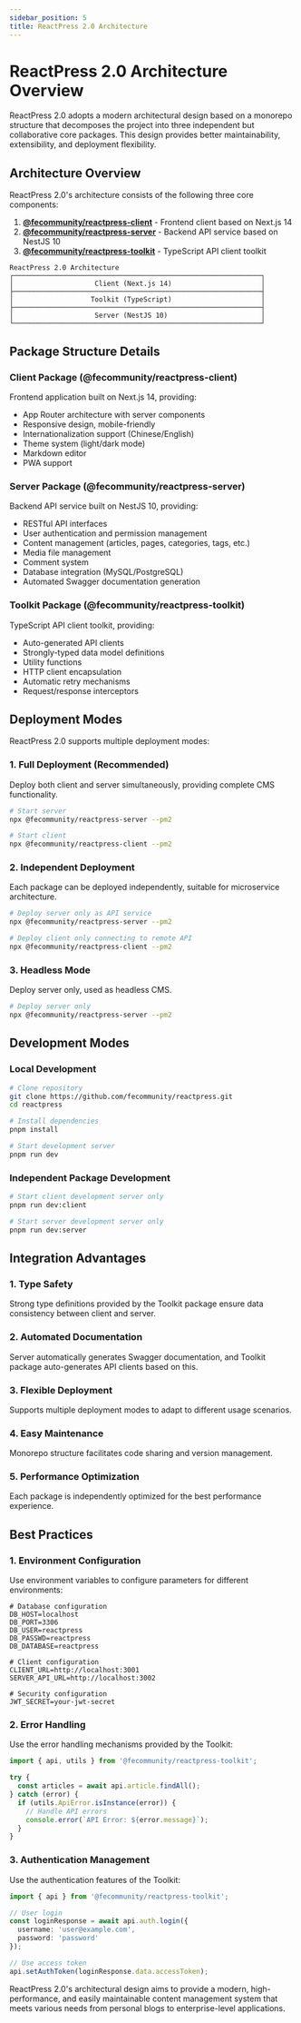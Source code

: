 ```yaml
---
sidebar_position: 5
title: ReactPress 2.0 Architecture
---
```


# ReactPress 2.0 Architecture Overview

ReactPress 2.0 adopts a modern architectural design based on a monorepo structure that decomposes the project into three independent but collaborative core packages. This design provides better maintainability, extensibility, and deployment flexibility.

## Architecture Overview

ReactPress 2.0's architecture consists of the following three core components:

1. **[@fecommunity/reactpress-client](./client-package)** - Frontend client based on Next.js 14
2. **[@fecommunity/reactpress-server](./server-package)** - Backend API service based on NestJS 10
3. **[@fecommunity/reactpress-toolkit](./toolkit-package)** - TypeScript API client toolkit

```
ReactPress 2.0 Architecture
┌─────────────────────────────────────────────────────────────┐
│                    Client (Next.js 14)                      │
├─────────────────────────────────────────────────────────────┤
│                   Toolkit (TypeScript)                      │
├─────────────────────────────────────────────────────────────┤
│                    Server (NestJS 10)                       │
└─────────────────────────────────────────────────────────────┘
```

## Package Structure Details

### Client Package (@fecommunity/reactpress-client)

Frontend application built on Next.js 14, providing:

- App Router architecture with server components
- Responsive design, mobile-friendly
- Internationalization support (Chinese/English)
- Theme system (light/dark mode)
- Markdown editor
- PWA support

### Server Package (@fecommunity/reactpress-server)

Backend API service built on NestJS 10, providing:

- RESTful API interfaces
- User authentication and permission management
- Content management (articles, pages, categories, tags, etc.)
- Media file management
- Comment system
- Database integration (MySQL/PostgreSQL)
- Automated Swagger documentation generation

### Toolkit Package (@fecommunity/reactpress-toolkit)

TypeScript API client toolkit, providing:

- Auto-generated API clients
- Strongly-typed data model definitions
- Utility functions
- HTTP client encapsulation
- Automatic retry mechanisms
- Request/response interceptors

## Deployment Modes

ReactPress 2.0 supports multiple deployment modes:

### 1. Full Deployment (Recommended)
Deploy both client and server simultaneously, providing complete CMS functionality.

```bash
# Start server
npx @fecommunity/reactpress-server --pm2

# Start client
npx @fecommunity/reactpress-client --pm2
```

### 2. Independent Deployment
Each package can be deployed independently, suitable for microservice architecture.

```bash
# Deploy server only as API service
npx @fecommunity/reactpress-server --pm2

# Deploy client only connecting to remote API
npx @fecommunity/reactpress-client --pm2
```

### 3. Headless Mode
Deploy server only, used as headless CMS.

```bash
# Deploy server only
npx @fecommunity/reactpress-server --pm2
```

## Development Modes

### Local Development

```bash
# Clone repository
git clone https://github.com/fecommunity/reactpress.git
cd reactpress

# Install dependencies
pnpm install

# Start development server
pnpm run dev
```

### Independent Package Development

```bash
# Start client development server only
pnpm run dev:client

# Start server development server only
pnpm run dev:server
```

## Integration Advantages

### 1. Type Safety
Strong type definitions provided by the Toolkit package ensure data consistency between client and server.

### 2. Automated Documentation
Server automatically generates Swagger documentation, and Toolkit package auto-generates API clients based on this.

### 3. Flexible Deployment
Supports multiple deployment modes to adapt to different usage scenarios.

### 4. Easy Maintenance
Monorepo structure facilitates code sharing and version management.

### 5. Performance Optimization
Each package is independently optimized for the best performance experience.

## Best Practices

### 1. Environment Configuration
Use environment variables to configure parameters for different environments:

```env
# Database configuration
DB_HOST=localhost
DB_PORT=3306
DB_USER=reactpress
DB_PASSWD=reactpress
DB_DATABASE=reactpress

# Client configuration
CLIENT_URL=http://localhost:3001
SERVER_API_URL=http://localhost:3002

# Security configuration
JWT_SECRET=your-jwt-secret
```

### 2. Error Handling
Use the error handling mechanisms provided by the Toolkit:

```typescript
import { api, utils } from '@fecommunity/reactpress-toolkit';

try {
  const articles = await api.article.findAll();
} catch (error) {
  if (utils.ApiError.isInstance(error)) {
    // Handle API errors
    console.error(`API Error: ${error.message}`);
  }
}
```

### 3. Authentication Management
Use the authentication features of the Toolkit:

```typescript
import { api } from '@fecommunity/reactpress-toolkit';

// User login
const loginResponse = await api.auth.login({
  username: 'user@example.com',
  password: 'password'
});

// Use access token
api.setAuthToken(loginResponse.data.accessToken);
```

ReactPress 2.0's architectural design aims to provide a modern, high-performance, and easily maintainable content management system that meets various needs from personal blogs to enterprise-level applications.
